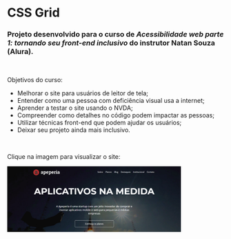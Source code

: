 # CSS Grid

### Projeto desenvolvido para o curso de *Acessibilidade web parte 1: tornando seu front-end inclusivo* do instrutor Natan Souza (Alura).


&nbsp;

Objetivos do curso:

- Melhorar o site para usuários de leitor de tela;
- Entender como uma pessoa com deficiência visual usa a internet;
- Aprender a testar o site usando o NVDA;
- Compreender como detalhes no código podem impactar as pessoas;
- Utilizar técnicas front-end que podem ajudar os usuários;
- Deixar seu projeto ainda mais inclusivo.

&nbsp;

Clique na imagem para visualizar o site:


[<img src="img/site.png" alt="Site" width="80%"/>](https://acessibilidade.claudinha.repl.co/)



